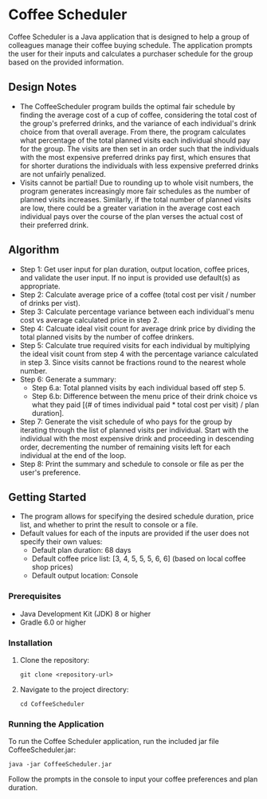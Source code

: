 # Coffee Scheduler

Coffee Scheduler is a Java application that is designed to help a group of colleagues manage their coffee buying schedule. The application prompts the user for their inputs and calculates a purchaser schedule for the group based on the provided information.

## Design Notes

- The CoffeeScheduler program builds the optimal fair schedule by finding the average cost of a cup of coffee, considering the total cost of the group's preferred drinks, and the variance of each individual's drink choice from that overall average. From there, the program calculates what percentage of the total planned visits each individual should pay for the group. The visits are then set in an order such that the individuals with the most expensive preferred drinks pay first, which ensures that for shorter durations the individuals with less expensive preferred drinks are not unfairly penalized.
- Visits cannot be partial! Due to rounding up to whole visit numbers, the program generates increasingly more fair schedules as the number of planned visits increases. Similarly, if the total number of planned visits are low, there could be a greater variation in the average cost each individual pays over the course of the plan verses the actual cost of their preferred drink. 

## Algorithm

- Step 1: Get user input for plan duration, output location, coffee prices, and validate the user input. If no input is provided use default(s) as appropriate.
- Step 2: Calculate average price of a coffee (total cost per visit  / number of drinks per vist).
- Step 3: Calculate percentage variance between each individual's menu cost vs average calculated price in step 2.
- Step 4: Calcuate ideal visit count for average drink price by dividing the total planned visits by the number of coffee drinkers.
- Step 5: Calculate true required visits for each individual by multiplying the ideal visit count from step 4 with the percentage variance calculated in step 3. Since visits cannot be fractions round to the nearest whole number.
- Step 6: Generate a summary:
   - Step 6.a: Total planned visits by each individual based off step 5.
   - Step 6.b: Difference between the menu price of their drink choice vs what they paid [(# of times individual paid * total cost per visit) / plan duration].
- Step 7: Generate the visit schedule of who pays for the group by iterating through the list of planned visits per individual. Start with the individual with the most expensive drink and proceeding in descending order, decrementing the number of remaining visits left for each individual at the end of the loop.
- Step 8: Print the summary and schedule to console or file as per the user's preference.


## Getting Started

- The program allows for specifying the desired schedule duration, price list, and whether to print the result to console or a file.
- Default values for each of the inputs are provided if the user does not specify their own values:
   - Default plan duration: 68 days
   - Default coffee price list: [3, 4, 5, 5, 5, 6, 6] (based on local coffee shop prices)
   - Default output location: Console

### Prerequisites

- Java Development Kit (JDK) 8 or higher
- Gradle 6.0 or higher

### Installation

1. Clone the repository:
   ```
   git clone <repository-url>
   ```

2. Navigate to the project directory:
   ```
   cd CoffeeScheduler
   ```

### Running the Application

To run the Coffee Scheduler application, run the included jar file CoffeeScheduler.jar:
```
java -jar CoffeeScheduler.jar
```

Follow the prompts in the console to input your coffee preferences and plan duration.
